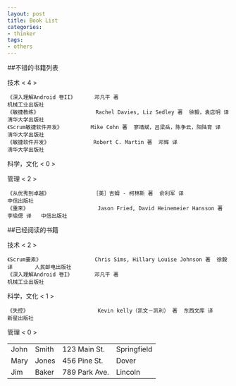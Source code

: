 ```yaml
---
layout: post
title: Book List
categories:
- thinker
tags:
- others
---
```



##不错的书籍列表


技术 < 4 >

	《深入理解Android 卷II》      邓凡平 著                                            机械工业出版社
	《敏捷教练》                  Rachel Davies, Liz Sedley 著  徐毅，袁店明 译        清华大学出版社
	《Scrum敏捷软件开发》         Mike Cohn 著  寥靖斌，吕梁岳，陈争云，阳陆育 译      清华大学出版社
	《敏捷软件开发》              Robert C. Martin 著  邓辉 译                         清华大学出版社


科学，文化 < 0 >


管理 < 2 >

	《从优秀到卓越》              ［美］吉姆 - 柯林斯 著  俞利军 译                     中信出版社
	《重来》                      Jason Fried, David Heinemeier Hansson 著  李瑜偲 译   中信出版社



##已经阅读的书籍

技术 < 2 >

	《Scrum要素》                 Chris Sims, Hillary Louise Johnson 著  徐毅 译       人民邮电出版社
	《深入理解Android 卷I》       邓凡平 著                                            机械工业出版社


科学，文化 < 1 >

	《失控》                      Kevin kelly（凯文－凯利） 著  东西文库 译            新星出版社


管理 < 0 >


<table>
   <tr>
      <td>John</td>
      <td>Smith</td>
      <td>123 Main St.</td>
      <td>Springfield</td>
   </tr>
   <tr>
      <td>Mary</td>
      <td>Jones</td>
      <td>456 Pine St.</td>
      <td>Dover</td>
   </tr>
   <tr>
      <td>Jim</td>
      <td>Baker</td>
      <td>789 Park Ave.</td>
      <td>Lincoln</td>
   </tr>
</table>


